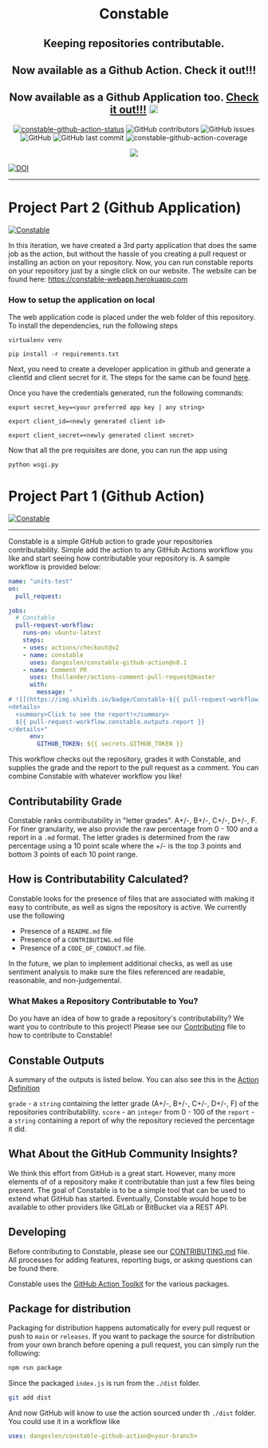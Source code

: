 <div align="center">

  <h1>Constable</h1>

  <h2>Keeping repositories contributable.</h2>
  <h2>Now available as a Github Action. Check it out!!!</h2>
  <h2>Now available as a Github Application too. <a href="https://constable-webapp.herokuapp.com/">Check it out!!!</a>
  <img src="https://i.imgur.com/Oo5RA72.png" height="18px">
  </h2>
  <a href="https://github.com/dangoslen/constable-github-action/actions"><img alt="constable-github-action-status" src="https://github.com/dangoslen/constable-github-action/workflows/units-test/badge.svg"></a>
  <img alt="GitHub contributors" src="https://img.shields.io/github/contributors/palash03/constable-github-action">
  <img alt="GitHub issues" src="https://img.shields.io/github/issues/palash03/constable-github-action">
  <img alt="GitHub" src="https://img.shields.io/github/license/palash03/constable-github-action">
  <img alt="GitHub last commit" src="https://img.shields.io/github/last-commit/palash03/constable-github-action">
  <img alt="constable-github-action-coverage" src="./assets/coverage-badge.svg">
  
![](https://img.shields.io/youtube/views/GfjyQW7QYaA?style=social)
</div>


[![DOI](https://zenodo.org/badge/295556704.svg)](https://zenodo.org/badge/latestdoi/295556704)


---

# Project Part 2 (Github Application)

[![Constable](https://img.youtube.com/vi/GfjyQW7QYaA/0.jpg)](https://www.youtube.com/watch?v=GfjyQW7QYaA)

In this iteration, we have created a 3rd party application that does the same job as the action, but without the hassle of you creating a pull request or installing an action on your repository. Now, you can run constable reports on your repository just by a single click on our website. The website can be found here: https://constable-webapp.herokuapp.com

### How to setup the application on local

The web application code is placed under the web folder of this repository. To install the dependencies, run the following steps

```
virtualenv venv
```

```
pip install -r requirements.txt
```
Next, you need to create a developer application in github and generate a clientId and client secret for it. The steps for the same can be found [here](https://docs.github.com/en/free-pro-team@latest/developers/apps/creating-an-oauth-app).

Once you have the credentials generated, run the following commands:

```
export secret_key=<your preferred app key | any string>

export client_id=<newly generated client id>

export client_secret=<newly generated client secret>
```
Now that all the pre requisites are done, you can run the app using

```
python wsgi.py
```


# Project Part 1 (Github Action)

[![Constable](https://img.youtube.com/vi/NXANSl0S1xA/0.jpg)](https://www.youtube.com/watch?v=NXANSl0S1xA)

---

Constable is a simple GitHub action to grade your repositories contributability. Simple add the action to any GitHub Actions workflow you like and start seeing how contributable your repository is. A sample workflow is provided below:

```yaml
name: "units-test"
on:
  pull_request:

jobs:
  # Constable
  pull-request-workflow:
    runs-on: ubuntu-latest
    steps:
    - uses: actions/checkout@v2
    - name: constable
      uses: dangoslen/constable-github-action@v0.1
    - name: Comment PR
      uses: thollander/actions-comment-pull-request@master
      with:
        message: "
# ![](https://img.shields.io/badge/Constable-${{ pull-request-workflow.constable.outputs.grade }}-blue)
<details>
  <summary>Click to see the report!</summary>
  ${{ pull-request-workflow.constable.outputs.report }}
</details>"
      env:
        GITHUB_TOKEN: ${{ secrets.GITHUB_TOKEN }}
```

This workflow checks out the repository, grades it with Constable, and supplies the grade and the report to the pull request as a comment. You can combine Constable with whatever workflow you like!

## Contributability Grade

Constable ranks contributability in "letter grades". A+/-, B+/-, C+/-, D+/-, F. For finer granularity, we also provide the raw percentage from 0 - 100 and a report in a `.md` format. The letter grades is determined from the raw percentage using a 10 point scale where the +/- is the top 3 points and bottom 3 points of each 10 point range.

## How is Contributability Calculated?

Constable looks for the presence of files that are associated with making it easy to contribute, as well as signs the repository is active. We currently use the following

* Presence of a `README.md` file
* Presence of a `CONTRIBUTING.md` file
* Presence of a `CODE_OF_CONDUCT.md` file.

In the future, we plan to implement additional checks, as well as use sentiment analysis to make sure the files referenced are readable, reasonable, and non-judgemental.

### What Makes a Repository Contributable to You?

Do you have an idea of how to grade a repository's contributability? We want you to contribute to this project! Please see our [Contributing](./CONTRIBUTING.md) file to how to contribute to Constable!

## Constable Outputs

A summary of the outputs is listed below. You can also see this in the [Action Definition](./action.yml)

`grade` - a `string` containing the letter grade (A+/-, B+/-, C+/-, D+/-, F) of the repositories contributability.
`score` - an `integer` from 0 - 100 of the
`report` - a `string` containing a report of why the repository recieved the percentage it did. 

## What About the GitHub Community Insights?

We think this effort from GitHub is a great start. However, many more elements of of a repository make it contributable than just a few files being present. The goal of Constable is to be a simple tool that can be used to extend what GitHub has started. Eventually, Constable would hope to be available to other providers like GitLab or BitBucket via a REST API.

## Developing

Before contributing to Constable, please see our [CONTRIBUTING.md](./CONTRIBUTING.md) file. All processes for adding features, reporting bugs, or asking questions can be found there.

Constable uses the [GitHub Action Toolkit](https://github.com/actions/toolkit/blob/master/README.md#packages) for the various packages.

## Package for distribution

Packaging for distribution happens automatically for every pull request or push to `main` or `releases`. If you want to package the source for distribution from your own branch before opening a pull request, you can simply run the following:

```bash
npm run package
```

Since the packaged `index.js` is run from the `./dist` folder.

```bash
git add dist
```

And now GitHub will know to use the action sourced under th `./dist` folder. You could use it in a workflow like 

```yaml
uses: dangoslen/constable-github-action@<your-branch>
```
